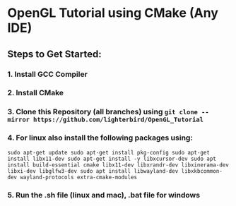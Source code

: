# OpenGL Tutorial using CMake (Any IDE)

## Steps to Get Started: 
### 1. Install GCC Compiler
### 2. Install CMake
### 3. Clone this Repository (all branches) using `git clone --mirror https://github.com/lighterbird/OpenGL_Tutorial`
### 4. For linux also install the following packages using:
`sudo apt-get update
sudo apt-get install pkg-config
sudo apt-get install libx11-dev
sudo apt-get install -y libxcursor-dev
sudo apt install build-essential cmake libx11-dev libxrandr-dev libxinerama-dev libxi-dev libglfw3-dev
sudo apt install libwayland-dev libxkbcommon-dev wayland-protocols extra-cmake-modules`
### 5. Run the .sh file (linux and mac), .bat file for windows 
